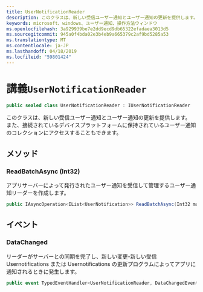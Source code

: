 ```yaml
---
title: UserNotificationReader
description: このクラスは、新しい受信ユーザー通知とユーザー通知の更新を提供します。 また、接続されているデバイスプラットフォームに保持されているユーザー通知のコレクションにアクセスすることもできます。
keywords: microsoft、windows、ユーザー通知、操作方法ウィンドウ
ms.openlocfilehash: 3a929939be7e2dd9ecd9db65322efadaea3013d5
ms.sourcegitcommit: 945a0f4bda02e3b4eb9a665379c2af9bd5285a53
ms.translationtype: MT
ms.contentlocale: ja-JP
ms.lasthandoff: 04/18/2019
ms.locfileid: "59801424"
---
```

# <a name="class-usernotificationreader"></a>講義`UserNotificationReader`

```C#
public sealed class UserNotificationReader : IUserNotificationReader
```

このクラスは、新しい受信ユーザー通知とユーザー通知の更新を提供します。 また、接続されているデバイスプラットフォームに保持されているユーザー通知のコレクションにアクセスすることもできます。  

## <a name="methods"></a>メソッド

### <a name="readbatchasyncint32"></a>ReadBatchAsync (Int32) 
アプリサーバーによって発行されたユーザー通知を受信して管理するユーザー通知リーダーを作成します。
```C#
public IAsyncOperation<IList<UserNotification>> ReadBatchAsync(Int32 maxBatchSize)
```

## <a name="events"></a>イベント


### <a name="datachanged"></a>DataChanged
リーダーがサーバーとの同期を完了し、新しい変更-新しい受信 Usernotifications または Usernotifications の更新プログラムによってアプリに通知されるときに発生します。 

```C#
public event TypedEventHandler<UserNotificationReader, DataChangedEventArgs> DataChanged
```
